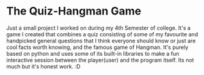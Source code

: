 # The Quiz-Hangman Game
Just a small project I worked on during my 4th Semester of college. It's a game I created that combines a quiz consisting of some of my favourite and handpicked general questions that I think everyone should know or just are cool facts worth knowing, and the famous game of Hangman. It's purely based on python and uses some of its built-in libraries to make a fun interactive session between the player(user) and the program itself.
Its not much but it's honest work. :D
